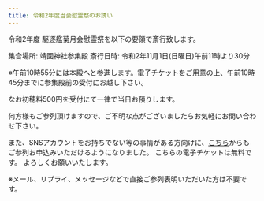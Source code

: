 ```yaml
---
title: 令和2年度当会慰霊祭のお誘い
---
```


令和2年度 駆逐艦菊月会慰霊祭を以下の要領で斎行致します。

集合場所: 靖國神社参集殿
斎行日時: 令和2年11月1日(日曜日)午前11時より30分

※午前10時55分には本殿へと参進します。電子チケットをご用意の上、午前10時45分までに参集殿前の受付にお越し下さい。

なお初穂料500円を受付にて一律で当日お預りします。

何方様もご参列頂けますので、ご不明な点がございましたらお気軽にお問い合わせ下さい。

また、SNSアカウントをお持ちでない等の事情がある方向けに、[こちら](https://passmarket.yahoo.co.jp/event/show/detail/01g8fv10pmv2w.html)からもご参列お申込みいただけるようになりました。
こちらの電子チケットは無料です。
よろしくお願いいたします。

※メール、リプライ、メッセージなどで直接ご参列表明いただいた方は不要です。
